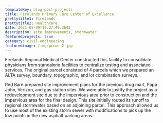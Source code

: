 ```yaml
---
templateKey: blog-post-projects
title: Firelands Primary Care Center of Excellence
prettytitle1: Firelands
prettytitle2: Healthcare
date: 2021-08-09T19:37:49.264Z
description: site improvements, stormwater
featuredprojects: true
category: civil-engineering
featuredimage: /img/pccoe-2.jpg
---
```

Firelands Regional Medical Center constructed this facility to consolidate physicians from standalone facilities to centralize testing and associated services. The original parcel consisted of 4 parcels which we prepared an ALTA survey, boundary, topographic, and lot combination surveys.

Red Barn prepared site improvement plans for the previous drug mart, Papa John, Verizon, and gas station sites. We were able to justify the project as a redevelopment site due to the impervious area prior to construction and the impervious area for the final design.  This site initially routed its runoff to regional stormwater based on an adjoining parcel. This approach allowed us to use most of the existing storm sewer with modifications to pick up the low points in the new asphalt parking areas.